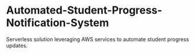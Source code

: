 # Automated-Student-Progress-Notification-System
Serverless solution leveraging AWS services to automate student progress updates.
